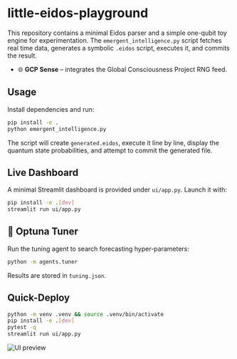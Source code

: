 # little-eidos-playground

This repository contains a minimal Eidos parser and a simple one-qubit toy engine
for experimentation. The `emergent_intelligence.py` script fetches real time data,
generates a symbolic `.eidos` script, executes it, and commits the result.

- 🌐 **GCP Sense** – integrates the Global Consciousness Project RNG feed.

## Usage

Install dependencies and run:

```bash
pip install -e .
python emergent_intelligence.py
```

The script will create `generated.eidos`, execute it line by line, display the
quantum state probabilities, and attempt to commit the generated file.

## Live Dashboard

A minimal Streamlit dashboard is provided under `ui/app.py`.
Launch it with:

```bash
pip install -e .[dev]
streamlit run ui/app.py
```

## 🔧 Optuna Tuner

Run the tuning agent to search forecasting hyper-parameters:

```bash
python -m agents.tuner
```

Results are stored in `tuning.json`.

## Quick-Deploy

```bash
python -m venv .venv && source .venv/bin/activate
pip install -e .[dev]
pytest -q
streamlit run ui/app.py
```

![UI preview](docs/ui_preview.png)
